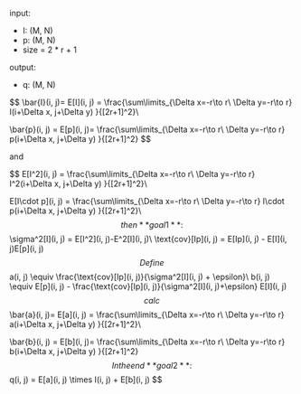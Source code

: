 

input:

* I: (M, N)
* p: (M, N)
* size = 2 * r + 1

output:

* q: (M, N)

$$
\bar{I}(i, j)= E[I](i, j) = \frac{\sum\limits_{\Delta x=-r\to r\\
\Delta y=-r\to r} I(i+\Delta x, j+\Delta y) }{[2r+1]^2}\\

\bar{p}(i, j) = E[p](i, j)= \frac{\sum\limits_{\Delta x=-r\to r\\
\Delta y=-r\to r} p(i+\Delta x, j+\Delta y) }{[2r+1]^2}
$$

and


$$
E[I^2](i, j) = \frac{\sum\limits_{\Delta x=-r\to r\\
\Delta y=-r\to r} I^2(i+\Delta x, j+\Delta y) }{[2r+1]^2}\\

E[I\cdot p](i, j) = \frac{\sum\limits_{\Delta x=-r\to r\\
\Delta y=-r\to r} I\cdot p(i+\Delta x, j+\Delta y) }{[2r+1]^2}\\
$$
then **goal 1**:
$$
\sigma^2[I](i, j) = E[I^2](i, j)-E^2[I](i, j)\\
\text{cov}[Ip](i, j) = 
 E[Ip](i, j) - E[I](i, j)E[p](i, j)
$$
Define 
$$
a(i, j) \equiv \frac{\text{cov}[Ip](i, j)}{\sigma^2[I](i, j) + \epsilon}\\
b(i, j) \equiv E[p](i, j) - \frac{\text{cov}[Ip](i, j)}{\sigma^2[I](i, j)+\epsilon} E[I](i, j)
$$
calc
$$
\bar{a}(i, j)= E[a](i, j) = \frac{\sum\limits_{\Delta x=-r\to r\\
\Delta y=-r\to r} a(i+\Delta x, j+\Delta y) }{[2r+1]^2}\\

\bar{b}(i, j) = E[b](i, j)= \frac{\sum\limits_{\Delta x=-r\to r\\
\Delta y=-r\to r} b(i+\Delta x, j+\Delta y) }{[2r+1]^2}
$$
In the end **goal 2**:
$$
q(i, j) = E[a](i, j) \times I(i, j) + E[b](i, j)
$$


